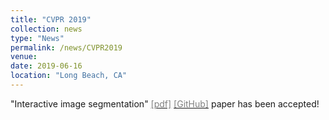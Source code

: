 ```yaml
---
title: "CVPR 2019"
collection: news
type: "News"
permalink: /news/CVPR2019
venue: 
date: 2019-06-16
location: "Long Beach, CA"
---
```


"Interactive image segmentation" [<span style="color:grey">[pdf]</span>](https://vcg.seas.harvard.edu/publications/interactive-image-segmentation-via-backpropagating-refinement-scheme/paper) [<span style="color:grey">[GitHub]</span>](https://github.com/wdjang/BRS-Interactive_segmentation) paper has been accepted! 


